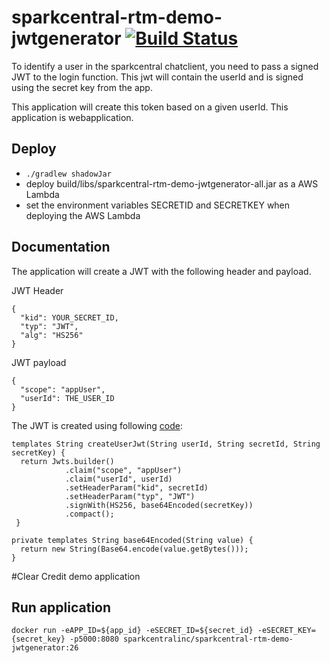 # sparkcentral-rtm-demo-jwtgenerator [![Build Status](https://travis-ci.org/sparkcentral/sparkcentral-rtm-demo-jwtgenerator.svg)](https://travis-ci.org/sparkcentral/sparkcentral-rtm-demo-jwtgenerator)
To identify a user in the sparkcentral chatclient, you need to pass a signed JWT to the login function. This jwt will contain the userId and is signed using the secret key from the app.

This application will create this token based on a given userId. This application is webapplication.

## Deploy
- `./gradlew shadowJar`
- deploy build/libs/sparkcentral-rtm-demo-jwtgenerator-all.jar as a AWS Lambda
- set the environment variables SECRETID and SECRETKEY when deploying the AWS Lambda

## Documentation

The application will create a JWT with the following header and payload.

JWT Header
```
{
  "kid": YOUR_SECRET_ID,
  "typ": "JWT",
  "alg": "HS256"
}
```
JWT payload
```
{
  "scope": "appUser",
  "userId": THE_USER_ID
}
```
The JWT is created using following [code](https://github.com/sparkcentral/sparkcentral-rtm-demo-jwtgenerator/blob/master/src/main/java/com/sparkcentral/smooch/jwtgenerator/UserJWTGenerator.java):

```
templates String createUserJwt(String userId, String secretId, String secretKey) {
  return Jwts.builder()
            .claim("scope", "appUser")
            .claim("userId", userId)
            .setHeaderParam("kid", secretId)
            .setHeaderParam("typ", "JWT")
            .signWith(HS256, base64Encoded(secretKey))
            .compact();
 }

private templates String base64Encoded(String value) {
  return new String(Base64.encode(value.getBytes()));
}
```
#Clear Credit demo application
## Run application
`docker run -eAPP_ID=${app_id} -eSECRET_ID=${secret_id} -eSECRET_KEY={secret_key} -p5000:8080 sparkcentralinc/sparkcentral-rtm-demo-jwtgenerator:26`

